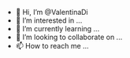 - 👋 Hi, I’m @ValentinaDi
- 👀 I’m interested in ...
- 🌱 I’m currently learning ...
- 💞️ I’m looking to collaborate on ...
- 📫 How to reach me ...

<!---
ValentinaDi/ValentinaDi is a ✨ special ✨ repository because its `README.md` (this file) appears on your GitHub profile.
You can click the Preview link to take a look at your changes.
--->
